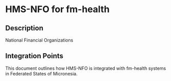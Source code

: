 # HMS-NFO for fm-health

## Description

National Financial Organizations

## Integration Points

This document outlines how HMS-NFO is integrated with fm-health systems in Federated States of Micronesia.
